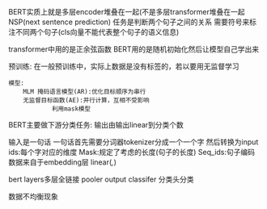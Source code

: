 BERT实质上就是多层encoder堆叠在一起(不是多层transformer堆叠在一起
NSP(next sentence prediction) 任务是判断两个句子之间的关系
    需要符号来标注不同两个句子(cls向量不能代表整个句子的语义信息)

transformer中用的是正余弦函数
BERT用的是随机初始化然后让模型自己学出来

预训练:
    在一般预训练中，实际上数据是没有标签的，若以要用无监督学习

    模型:
        MLM 掩码语言模型(AR):优化目标顺序为串行
        无监督目标函数(AE):并行计算，互相不受影响
                利用mask模型

BERT主要做下游分类任务:
输出由输出linear到分类个数

输入是一句话
一句话首先需要分词器tokenizer分成一个一个字
然后转换为input ids:每个字对应的维度
         Mask:规定了考虑的长度(句子的长度)
         Seq_ids:句子编码
数据来自于embedding层  linear(_,_)

bert layers多层全链接
pooler output
classifer 分类头分类

数据不均衡现象
